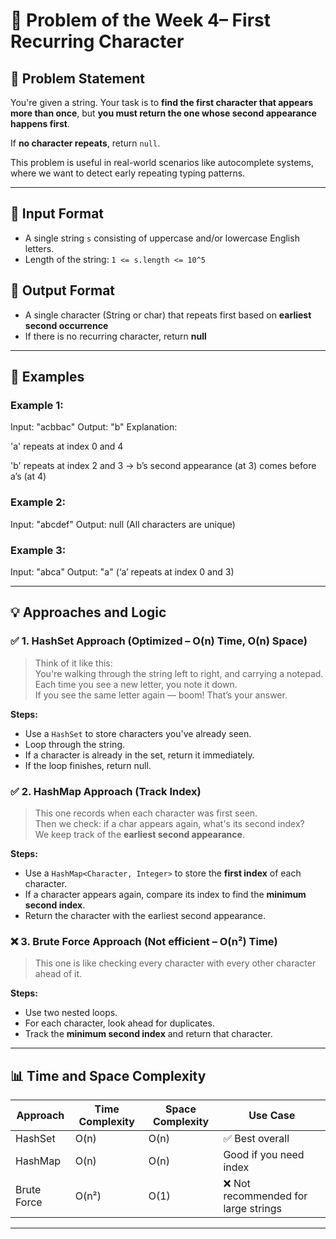 # 🧠 Problem of the Week 4– First Recurring Character 

## 📌 Problem Statement

You're given a string. Your task is to **find the first character that appears more than once**, but **you must return the one whose second appearance happens first**.

If **no character repeats**, return `null`.

This problem is useful in real-world scenarios like autocomplete systems, where we want to detect early repeating typing patterns.

---

## 🧾 Input Format

- A single string `s` consisting of uppercase and/or lowercase English letters.
- Length of the string: `1 <= s.length <= 10^5`

## 🎯 Output Format

- A single character (String or char) that repeats first based on **earliest second occurrence**
- If there is no recurring character, return **null**

---

## 🧪 Examples

### Example 1:
Input: "acbbac"
Output: "b"
Explanation:

'a' repeats at index 0 and 4

'b' repeats at index 2 and 3 → b’s second appearance (at 3) comes before a’s (at 4)



### Example 2:
Input: "abcdef"
Output: null
(All characters are unique)


### Example 3:
Input: "abca"
Output: "a"
(‘a’ repeats at index 0 and 3)


---

## 💡 Approaches and Logic

### ✅ 1. HashSet Approach (Optimized – O(n) Time, O(n) Space)

> Think of it like this:  
You're walking through the string left to right, and carrying a notepad.  
Each time you see a new letter, you note it down.  
If you see the same letter again — boom! That’s your answer.

**Steps:**
- Use a `HashSet` to store characters you've already seen.
- Loop through the string.
- If a character is already in the set, return it immediately.
- If the loop finishes, return null.

### ✅ 2. HashMap Approach (Track Index)

> This one records when each character was first seen.  
Then we check: if a char appears again, what's its second index?  
We keep track of the **earliest second appearance**.

**Steps:**
- Use a `HashMap<Character, Integer>` to store the **first index** of each character.
- If a character appears again, compare its index to find the **minimum second index**.
- Return the character with the earliest second appearance.

### ❌ 3. Brute Force Approach (Not efficient – O(n²) Time)

> This one is like checking every character with every other character ahead of it.

**Steps:**
- Use two nested loops.
- For each character, look ahead for duplicates.
- Track the **minimum second index** and return that character.

---

## 📊 Time and Space Complexity

| Approach         | Time Complexity | Space Complexity | Use Case |
|------------------|------------------|-------------------|-----------|
| HashSet          | O(n)             | O(n)              | ✅ Best overall |
| HashMap          | O(n)             | O(n)              | Good if you need index |
| Brute Force      | O(n²)            | O(1)              | ❌ Not recommended for large strings |

---
